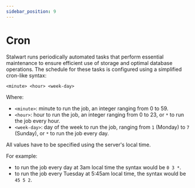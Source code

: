 ```yaml
---
sidebar_position: 9
---
```


# Cron

Stalwart runs periodically automated tasks that perform essential maintenance to ensure efficient use of storage and optimal database operations. The schedule for these tasks is configured using a simplified cron-like syntax:

```txt
<minute> <hour> <week-day>
```

Where:

- ``<minute>``: minute to run the job, an integer ranging from 0 to 59.
- ``<hour>``: hour to run the job, an integer ranging from 0 to 23, or ``*`` to run the job every hour.
- ``<week-day>``: day of the week to run the job, ranging from ``1`` (Monday) to ``7`` (Sunday), or ``*`` to run the job every day. 

All values have to be specified using the server's local time. 

For example:

- to run the job every day at 3am local time the syntax would be `0 3 *`. 
- to run the job every Tuesday at 5:45am local time, the syntax would be `45 5 2`.

